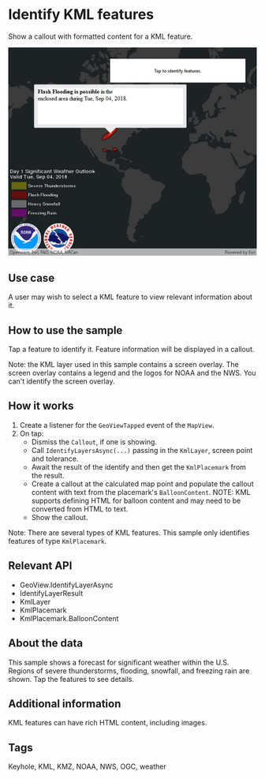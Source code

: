 # Identify KML features

Show a callout with formatted content for a KML feature.

![Image of identify KML features](IdentifyKmlFeatures.jpg)

## Use case

A user may wish to select a KML feature to view relevant information about it.

## How to use the sample

Tap a feature to identify it. Feature information will be displayed in a callout.

Note: the KML layer used in this sample contains a screen overlay. The screen overlay contains a legend and the logos for NOAA and the NWS. You can't identify the screen overlay.

## How it works

1. Create a listener for the `GeoViewTapped` event of the `MapView`.
2. On tap:
    * Dismiss the `Callout`, if one is showing.
    * Call `IdentifyLayersAsync(...)` passing in the `KmlLayer`, screen point and tolerance.
    * Await the result of the identify and then get the `KmlPlacemark` from the result.
    * Create a callout at the calculated map point and populate the callout content with text from the placemark's `BalloonContent`. NOTE: KML supports defining HTML for balloon content and may need to be converted from HTML to text.
    * Show the callout.

Note: There are several types of KML features. This sample only identifies features of type `KmlPlacemark`.

## Relevant API

* GeoView.IdentifyLayerAsync
* IdentifyLayerResult
* KmlLayer
* KmlPlacemark
* KmlPlacemark.BalloonContent

## About the data

This sample shows a forecast for significant weather within the U.S. Regions of severe thunderstorms, flooding, snowfall, and freezing rain are shown. Tap the features to see details.

## Additional information

KML features can have rich HTML content, including images.

## Tags

Keyhole, KML, KMZ, NOAA, NWS, OGC, weather
